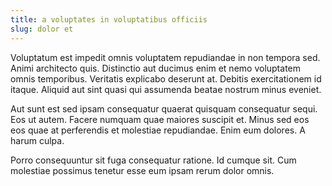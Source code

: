 ```yaml
---
title: a voluptates in voluptatibus officiis
slug: dolor et
---
```


Voluptatum est impedit omnis voluptatem repudiandae in non tempora sed. Animi architecto quis. Distinctio aut ducimus enim et nemo voluptatem omnis temporibus. Veritatis explicabo deserunt at. Debitis exercitationem id itaque. Aliquid aut sint quasi qui assumenda beatae nostrum minus eveniet.

Aut sunt est sed ipsam consequatur quaerat quisquam consequatur sequi. Eos ut autem. Facere numquam quae maiores suscipit et. Minus sed eos eos quae at perferendis et molestiae repudiandae. Enim eum dolores. A harum culpa.

Porro consequuntur sit fuga consequatur ratione. Id cumque sit. Cum molestiae possimus tenetur esse eum ipsam rerum dolor omnis.
